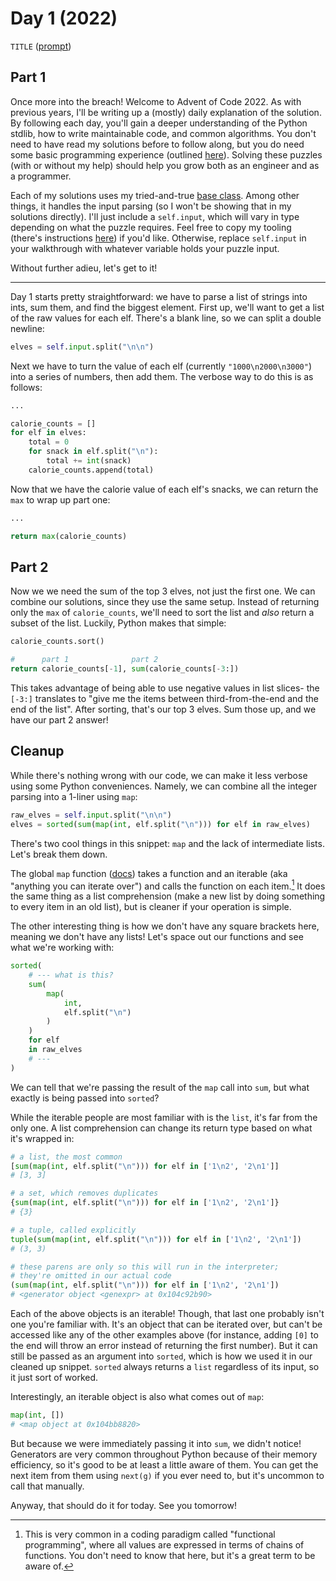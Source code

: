 # Day 1 (2022)

`TITLE` ([prompt](https://adventofcode.com/2022/day/1))

## Part 1

Once more into the breach! Welcome to Advent of Code 2022. As with previous years, I'll be writing up a (mostly) daily explanation of the solution. By following each day, you'll gain a deeper understanding of the Python stdlib, how to write maintainable code, and common algorithms. You don't need to have read my solutions before to follow along, but you do need some basic programming experience (outlined [here](https://github.com/xavdid/advent-of-code/tree/main/solutions#audience)). Solving these puzzles (with or without my help) should help you grow both as an engineer and as a programmer.

Each of my solutions uses my tried-and-true [base class](https://github.com/xavdid/advent-of-code/blob/main/solutions/base.py). Among other things, it handles the input parsing (so I won't be showing that in my solutions directly). I'll just include a `self.input`, which will vary in type depending on what the puzzle requires. Feel free to copy my tooling (there's instructions [here](https://github.com/xavdid/advent-of-code)) if you'd like. Otherwise, replace `self.input` in your walkthrough with whatever variable holds your puzzle input.

Without further adieu, let's get to it!

---

Day 1 starts pretty straightforward: we have to parse a list of strings into ints, sum them, and find the biggest element. First up, we'll want to get a list of the raw values for each elf. There's a blank line, so we can split a double newline:

```py
elves = self.input.split("\n\n")
```

Next we have to turn the value of each elf (currently `"1000\n2000\n3000"`) into a series of numbers, then add them. The verbose way to do this is as follows:

```py
...

calorie_counts = []
for elf in elves:
    total = 0
    for snack in elf.split("\n"):
        total += int(snack)
    calorie_counts.append(total)
```

Now that we have the calorie value of each elf's snacks, we can return the `max` to wrap up part one:

```py
...

return max(calorie_counts)
```

## Part 2

Now we we need the sum of the top 3 elves, not just the first one. We can combine our solutions, since they use the same setup. Instead of returning only the `max` of `calorie_counts`, we'll need to sort the list and _also_ return a subset of the list. Luckily, Python makes that simple:

```py
calorie_counts.sort()

#      part 1              part 2
return calorie_counts[-1], sum(calorie_counts[-3:])
```

This takes advantage of being able to use negative values in list slices- the `[-3:]` translates to "give me the items between third-from-the-end and the end of the list". After sorting, that's our top 3 elves. Sum those up, and we have our part 2 answer!

## Cleanup

While there's nothing wrong with our code, we can make it less verbose using some Python conveniences. Namely, we can combine all the integer parsing into a 1-liner using `map`:

```py
raw_elves = self.input.split("\n\n")
elves = sorted(sum(map(int, elf.split("\n"))) for elf in raw_elves)
```

There's two cool things in this snippet: `map` and the lack of intermediate lists. Let's break them down.

The global `map` function ([docs](https://docs.python.org/3.11/library/functions.html#map)) takes a function and an iterable (aka "anything you can iterate over") and calls the function on each item.[^1] It does the same thing as a list comprehension (make a new list by doing something to every item in an old list), but is cleaner if your operation is simple.

The other interesting thing is how we don't have any square brackets here, meaning we don't have any lists! Let's space out our functions and see what we're working with:

```py
sorted(
    # --- what is this?
    sum(
        map(
            int,
            elf.split("\n")
        )
    )
    for elf
    in raw_elves
    # ---
)
```

We can tell that we're passing the result of the `map` call into `sum`, but what exactly is being passed into `sorted`?

While the iterable people are most familiar with is the `list`, it's far from the only one. A list comprehension can change its return type based on what it's wrapped in:

```py
# a list, the most common
[sum(map(int, elf.split("\n"))) for elf in ['1\n2', '2\n1']]
# [3, 3]

# a set, which removes duplicates
{sum(map(int, elf.split("\n"))) for elf in ['1\n2', '2\n1']}
# {3}

# a tuple, called explicitly
tuple(sum(map(int, elf.split("\n"))) for elf in ['1\n2', '2\n1'])
# (3, 3)

# these parens are only so this will run in the interpreter;
# they're omitted in our actual code
(sum(map(int, elf.split("\n"))) for elf in ['1\n2', '2\n1'])
# <generator object <genexpr> at 0x104c92b90>
```

Each of the above objects is an iterable! Though, that last one probably isn't one you're familiar with. It's an object that can be iterated over, but can't be accessed like any of the other examples above (for instance, adding `[0]` to the end will throw an error instead of returning the first number). But it can still be passed as an argument into `sorted`, which is how we used it in our cleaned up snippet. `sorted` always returns a `list` regardless of its input, so it just sort of worked.

Interestingly, an iterable object is also what comes out of `map`:

```py
map(int, [])
# <map object at 0x104bb8820>
```

But because we were immediately passing it into `sum`, we didn't notice! Generators are very common throughout Python because of their memory efficiency, so it's good to be at least a little aware of them. You can get the next item from them using `next(g)` if you ever need to, but it's uncommon to call that manually.

Anyway, that should do it for today. See you tomorrow!

[^1]: This is very common in a coding paradigm called "functional programming", where all values are expressed in terms of chains of functions. You don't need to know that here, but it's a great term to be aware of.
